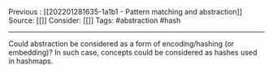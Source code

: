 Previous : [[202201281635-1a1b1 - Pattern matching and abstraction]] 
Source: [[]]
Consider: [[]]
Tags: #abstraction #hash
______________

Could abstraction be considered as a form of encoding/hashing (or embedding)?
In such case, concepts could be considered as hashes used in hashmaps.  
